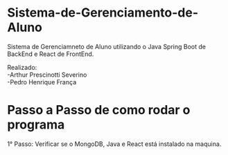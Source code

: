 # Sistema-de-Gerenciamento-de-Aluno
 Sistema de Gerenciamneto de Aluno utilizando o Java Spring Boot de BackEnd e React de FrontEnd.  
 
 Realizado:  
   -Arthur Prescinotti Severino  
   -Pedro Henrique França

# Passo a Passo de como rodar o programa
 1° Passo: Verificar se o MongoDB, Java e React está instalado na maquina.
